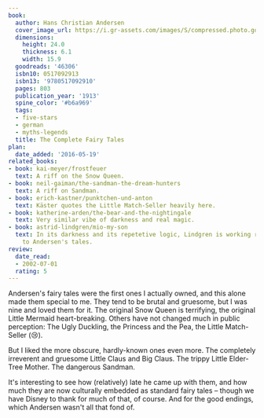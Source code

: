 ```yaml
---
book:
  author: Hans Christian Andersen
  cover_image_url: https://i.gr-assets.com/images/S/compressed.photo.goodreads.com/books/1385233181l/46306.jpg
  dimensions:
    height: 24.0
    thickness: 6.1
    width: 15.9
  goodreads: '46306'
  isbn10: 0517092913
  isbn13: '9780517092910'
  pages: 803
  publication_year: '1913'
  spine_color: '#b6a969'
  tags:
  - five-stars
  - german
  - myths-legends
  title: The Complete Fairy Tales
plan:
  date_added: '2016-05-19'
related_books:
- book: kai-meyer/frostfeuer
  text: A riff on the Snow Queen.
- book: neil-gaiman/the-sandman-the-dream-hunters
  text: A riff on Sandman.
- book: erich-kastner/punktchen-und-anton
  text: Käster quotes the Little Match-Seller heavily here.
- book: katherine-arden/the-bear-and-the-nightingale
  text: Very similar vibe of darkness and real magic.
- book: astrid-lindgren/mio-my-son
  text: In its darkness and its repetetive logic, Lindgren is working really close
    to Andersen's tales.
review:
  date_read:
  - 2002-07-01
  rating: 5
---
```


Andersen's fairy tales were the first ones I actually owned, and this alone made them special to me. They tend to be
brutal and gruesome, but I was nine and loved them for it. The original Snow Queen is terrifying, the original Little
Mermaid heart-breaking. Others have not changed much in public perception: The Ugly Duckling, the Princess and the Pea,
the Little Match-Seller (😢).

But I liked the more obscure, hardly-known ones even more. The completely irreverent and gruesome Little Claus and Big
Claus. The trippy Little Elder-Tree Mother. The dangerous Sandman.

It's interesting to see how (relatively) late he came up with them, and how much they are now culturally embedded as
standard fairy tales – though we have Disney to thank for much of that, of course. And for the good endings, which
Andersen wasn't all that fond of.
